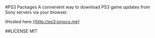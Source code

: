 #PS3 Packages
A convenient way to download PS3 game updates from Sony servers via your browser.

(Hosted here.)[http://ps3.jonoco.me]

##LICENSE
MIT